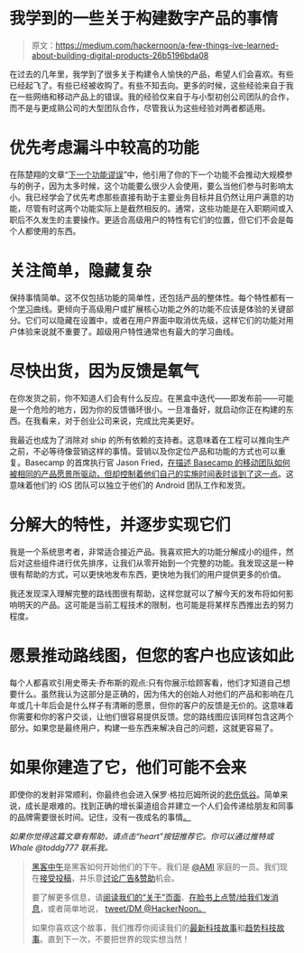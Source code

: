 # 我学到的一些关于构建数字产品的事情

> 原文：<https://medium.com/hackernoon/a-few-things-ive-learned-about-building-digital-products-26b5196bda08>

在过去的几年里，我学到了很多关于构建令人愉快的产品，希望人们会喜欢。有些已经起飞了。有些已经被收购了。有些不知去向。更多的时候，这些经验来自于我在一些网络和移动产品上的错误。我的经验仅来自于与小型初创公司团队的合作，而不是与更成熟公司的大型团队合作，尽管我认为这些经验对两者都适用。

# 优先考虑漏斗中较高的功能

在陈楚翔的文章“[下一个功能谬误](http://andrewchen.co/the-next-feature-fallacy-the-fallacy-that-the-next-new-feature-will-suddenly-make-people-use-your-product/)”中，他引用了你的下一个功能不会推动大规模参与的例子，因为太多时候，这个功能要么很少人会使用，要么当他们参与时影响太小。我已经学会了优先考虑那些直接有助于主要业务目标并且仍然让用户满意的功能，尽管有时这两个功能实际上是截然相反的。通常，这些功能是在入职期间或入职后不久发生的主要操作。更适合高级用户的特性有它们的位置，但它们不会是每个人都使用的东西。

# 关注简单，隐藏复杂

保持事情简单。这不仅包括功能的简单性，还包括产品的整体性。每个特性都有一个[学习](https://hackernoon.com/tagged/learning)曲线。更倾向于高级用户或扩展核心功能之外的功能不应该是体验的关键部分。它们可以隐藏在设置中，或者在用户界面中取消优先级，这样它们的功能对用户体验来说就不重要了。超级用户特性通常也有最大的学习曲线。

# 尽快出货，因为反馈是氧气

在你发货之前，你不知道人们会有什么反应。在黑盒中迭代——即发布前——可能是一个危险的地方，因为你的反馈循环很小。一旦准备好，就启动你正在构建的东西。在我看来，对于创业公司来说，完成比完美更好。

我最近也成为了消除对 ship 的所有依赖的支持者。这意味着在工程可以推向生产之前，不必等待像营销这样的事情。营销以及你定位产品和功能的方式也可以重复。Basecamp 的首席执行官 Jason Fried，[在描述 Basecamp 的移动团队如何被相同的产品愿景所驱动，但却控制着他们自己的实施时间表时谈到了这一点](https://m.signalvnoise.com/depend-less-on-each-other-507fe0e23e4b)。这意味着他们的 iOS 团队可以独立于他们的 Android 团队工作和发货。

# 分解大的特性，并逐步实现它们

我是一个系统思考者，非常适合接近产品。我喜欢把大的功能分解成小的组件，然后对这些组件进行优先排序，让我们从零开始到一个完整的功能。我发现这是一种很有帮助的方式，可以更快地发布东西，更快地为我们的用户提供更多的价值。

我还发现深入理解完整的路线图很有帮助，这样您就可以了解今天的发布将如何影响明天的产品。这可能是当前工程技术的限制，也可能是将某样东西推出去的努力程度。

# 愿景推动路线图，但您的客户也应该如此

每个人都喜欢引用史蒂夫·乔布斯的观点:只有你展示给顾客看，他们才知道自己想要什么。虽然我认为这部分是正确的，因为伟大的创始人对他们的产品和影响在几年或几十年后会是什么样子有清晰的愿景，但你的客户的反馈是无价的。这意味着你需要和你的客户交谈，让他们很容易提供反馈。您的路线图应该同样包含这两个部分。如果您是最终用户，构建一些东西来解决自己的问题，这就更容易了。

# 如果你建造了它，他们可能不会来

即使你的发射非常顺利，你最终也会进入保罗·格拉厄姆所说的[悲伤低谷](http://1g1uem2nc4jy1gzhn943ro0gz50.wpengine.netdna-cdn.com/wp-content/uploads/2012/09/startup-curve.png)。简单来说，成长是艰难的。找到正确的增长渠道组合并建立一个人们会传递给朋友和同事的品牌需要很长时间。记住，没有一夜成名的事情[。](http://www.inc.com/dana-severson/what-overnight-success-pok%C3%A9mon-go-took-20-years-to-take-off-according-to-its-cr.html)

*如果你觉得这篇文章有帮助，请点击“heart”按钮推荐它。你可以通过推特或 Whale @toddg777 联系我。*

> [黑客中午](http://bit.ly/Hackernoon)是黑客如何开始他们的下午。我们是 [@AMI](http://bit.ly/atAMIatAMI) 家庭的一员。我们现在[接受投稿](http://bit.ly/hackernoonsubmission)，并乐意[讨论广告&赞助](mailto:partners@amipublications.com)机会。
> 
> 要了解更多信息，请[阅读我们的“关于”页面](https://goo.gl/4ofytp)、[在脸书上点赞/给我们发消息](http://bit.ly/HackernoonFB)，或者简单地说， [tweet/DM @HackerNoon。](https://goo.gl/k7XYbx)
> 
> 如果你喜欢这个故事，我们推荐你阅读我们的[最新科技故事](http://bit.ly/hackernoonlatestt)和[趋势科技故事](https://hackernoon.com/trending)。直到下一次，不要把世界的现实想当然！